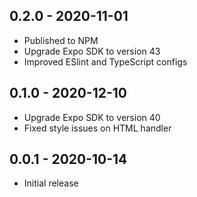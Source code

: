 ## 0.2.0 - 2020-11-01

* Published to NPM
* Upgrade Expo SDK to version 43
* Improved ESlint and TypeScript configs

## 0.1.0 - 2020-12-10

* Upgrade Expo SDK to version 40
* Fixed style issues on HTML handler

## 0.0.1 - 2020-10-14

* Initial release
